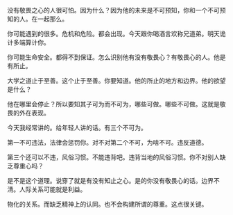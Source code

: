 没有敬畏之心的人很可怕。因为什么？因为他的未来是不可预知，你和一个不可预知的人。在一起那么。

你可能遇到的很多。危机和危险。都会出现。今天跟你喝酒言欢称兄道弟。明天诡计多端算计你。

你可能生命安全。都得不到保证。怎么识别他有没有敬畏心？有敬畏心的人。他是有所止。

大学之道止于至善。这个止于至善。你要知道。他的所止的地方和边界。他的欲望是什么？

他在哪里会停止？所以要知其子可为而不可为，哪些可做。哪些不可做。这就是敬畏的外在表现。

今天我经常讲的。给年轻人讲的话。有三个不可为。

第一不可违法，法律会惩罚你。对不对第二个不可，为啥不可。违反道德。

第三个还可以不违，风俗习惯。不能违背吧。违背当地的风俗习惯。你不对别人缺乏尊重心吗？

是不是这个道理。说穿了就是有没有知止之心。是的你没有敬畏心的话。边界不清。人际关系可能就是利益。

物化的关系。而缺乏精神上的认同。也不会构建所谓的尊重。这点很关键。